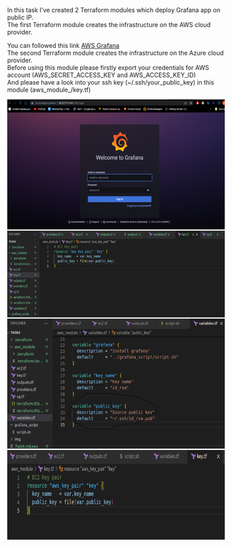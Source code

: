 In this task I've created 2 Terraform modules which deploy Grafana app on public IP. </br>
The first Terraform module creates the infrastructure on the AWS cloud provider. </br>

You can followed this link <a href="http://34.227.17.114:3000/login" > AWS Grafana </a> </br>
The second Terraform module creates the infrastructure on the Azure cloud provider. <a href="http://40.68.63.105:3000/login"> </a> </br>
Before using this module please firstly export your credentials for AWS account (AWS_SECRET_ACCESS_KEY and AWS_ACCESS_KEY_ID) </br>
And please have a look into your ssh key (~/.ssh/your_public_key) in this module (aws_module_/key.tf)

<img src=img/1.png width="600" height="300">
<img src=img/2.png width="600" height="200">
<img src=img/3.png width="647" height="300">
<img src=img/4.png width="743" height="207">
